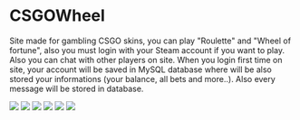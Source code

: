 # CSGOWheel

Site made for gambling CSGO skins, you can play "Roulette" and 
"Wheel of fortune", also you must login with your Steam account
if you want to play. Also you can chat with other players on site.
When you login first time on site, your account will be saved in 
MySQL database where will be also stored your informations (your balance,
all bets and more..). Also every message will be stored in database.

![](imgs/csgo1.jpg)
![](imgs/csgo2.jpg)
![](imgs/csgo3.jpg)
![](imgs/csgo4.jpg)
![](imgs/csgo5.jpg)
![](imgs/csgo6.jpg)

